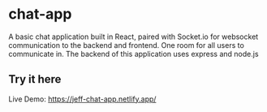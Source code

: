 # chat-app
A basic chat application built in React, paired with Socket.io for websocket communication to the backend and frontend.
One room for all users to communicate in.
The backend of this application uses express and node.js
 
## Try it here
Live Demo: https://jeff-chat-app.netlify.app/
